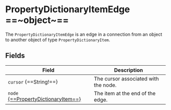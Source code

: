 # PropertyDictionaryItemEdge ==~object~==

The `PropertyDictionaryItemEdge` is an edge in a connection from an object to another object of type `PropertyDictionaryItem`.

## Fields

| Field                                                     	| Description                                 	|
|------------------------------------------------------------	|---------------------------------------------	|
| `cursor` {==String!==}                                       	| The cursor associated with the node.       	|
| `node` [{==PropertyDictionaryItem==}](PropertyDictItem.md)  	| The item at the end of the edge.            	|
